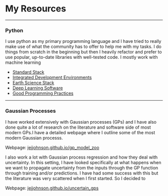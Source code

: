 # My Resources

---

### Python

I use python as my primary programming language and I have tried to really make use of what the community has to offer to help me with my tasks. I do things from scratch in the beginning but then I heavily refactor and prefer to use popular, up-to-date libraries with well-tested code. I mostly work with machine learning 


* [Standard Stack](software_stacks/standard_stack.md)
* [Integrated Development Environments](software_stacks/ides.md)
* [Earth Science Stack](software_stacks/earthsci.md)
* [Deep Learning Software](software_stacks/dl_overview.md)
* [Good Programming Practices](good_code/good_code.md)

---

### Gaussian Processes

I have worked extensively with Gaussian processes (GPs) and I have also done quite a lot of research on the literature and software side of most modern GPs.I have a detailed webpage where I outline some of the most modern Gaussian processs.

Webpage: [jejjohnson.github.io/gp_model_zoo](https://jejjohnson.github.io/gp_model_zoo/#/)

I also work a lot with Gaussian process regression and how they deal with uncertainty. In this setting, I have looked specifically at what happens when we want to propagate uncertainty from the inputs through the GP function through training and/or predictions. I have had some success with this but the literature was very scattered when I first started. So I decided to 

Webpage: [jejjohnson.github.io/uncertain_gps](https://jejjohnson.github.io/uncertain_gps/#/)